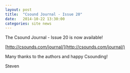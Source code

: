 ```yaml
---
layout: post
title:  "Csound Journal - Issue 20"
date:   2014-10-22 13:30:00
categories: site news 
---
```


The Csound Journal - Issue 20 is now available!

[http://csounds.com/journal/](http://csounds.com/journal/)

Many thanks to the authors and happy Csounding!

Steven
